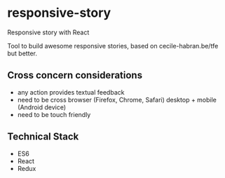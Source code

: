 # responsive-story
Responsive story with React

Tool to build awesome responsive stories, based on cecile-habran.be/tfe but better.

## Cross concern considerations

* any action provides textual feedback
* need to be cross browser (Firefox, Chrome, Safari) desktop + mobile (Android device)
* need to be touch friendly

## Technical Stack

* ES6
* React
* Redux
